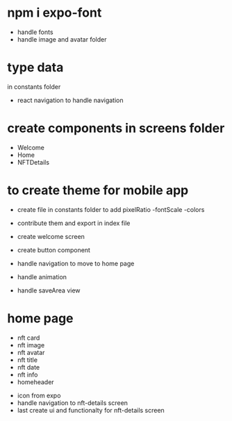 
# npm i expo-font

- handle fonts
- handle image and avatar folder

# type data

in constants folder

- react navigation to handle navigation

# create components in screens folder

- Welcome
- Home
- NFTDetails

# to create theme for mobile app

- create file in constants folder to add pixelRatio
  -fontScale
  -colors

* contribute them and export in index file
* create welcome screen
* create button component

* handle navigation to move to home page
* handle animation
* handle saveArea view

# home page

- nft card
- nft image
- nft avatar
- nft title
- nft date
- nft info
- homeheader

* icon from expo
* handle navigation to nft-details screen
* last create ui and functionalty for nft-details screen
